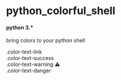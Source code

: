 # python_colorful_shell
#### python 3.*
bring colors to your python shell

<div class="color-text-link mb-2">.color-text-link</div>
<div class="color-text-success mb-2">.color-text-success</div>
<div class="color-text-warning mb-2">.color-text-warning <span class="tooltipped tooltipped-n" aria-label="Does not meet accessibility standards">⚠️</span></div>
<div class="color-text-danger mb-2">.color-text-danger</div>
